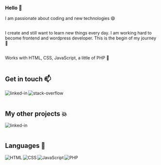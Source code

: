 
<!--
**Wojciech-Cyboron/Wojciech-Cyboron** is a ✨ _special_ ✨ repository because its `README.md` (this file) appears on your GitHub profile.

Here are some ideas to get you started:
### Hi there 👋
- 🔭 I’m currently working on ...
- 🌱 I’m currently learning ...
- 👯 I’m looking to collaborate on ...
- 🤔 I’m looking for help with ...
- 💬 Ask me about ...
- 📫 How to reach me: ...
- 😄 Pronouns: ...
- ⚡ Fun fact: ...


-->
### Hello 👋  
I am passionate about coding and new technologies 😄 
<br />
<br />

I create and still want to learn new things every day. 
I am working hard to become frontend and wordpress developer.
This is the begin of my journey 🔭
<br />
<br />

Works with HTML, CSS, JavaScript, a little of PHP 🌱
<br />
<br />
## Get in touch 📫
[<img
  align="left"
  alt="linked-in"
  src="https://img.shields.io/badge/linkedin-%230077B5.svg?&style=for-the-badge&logo=linkedin&logoColor=white"
/>](https://www.linkedin.com/in/wojciech-cyboro%C5%84-362846148/)[<img
  align="left"
  alt="stack-overflow"
  src="https://img.shields.io/badge/stack%20overflow-FE7A16?logo=stack-overflow&logoColor=white&style=for-the-badge"
/>](#)
<br />
<br />

## My other projects 💥
[<img
  align="left"
  alt="linked-in"
  src="https://img.shields.io/badge/Codepen-000000?style=for-the-badge&logo=codepen&logoColor=white"
/>](https://codepen.io/Cocoradler)
<br />
<br />

##  Languages 💬
<img align="left" alt="HTML" src="https://img.shields.io/badge/HTML5-E34F26?style=for-the-badge&logo=html5&logoColor=white" />
<img align="left" alt="CSS" src="https://img.shields.io/badge/CSS3-1572B6?style=for-the-badge&logo=css3&logoColor=white" />
<img align="left" alt="JavaScript" src="https://img.shields.io/badge/JavaScript-F7DF1E?style=for-the-badge&logo=javascript&logoColor=black" />
<img align="left" alt="PHP" src="https://img.shields.io/badge/PHP-777BB4?style=for-the-badge&logo=php&logoColor=white" />
<br />
<br />
